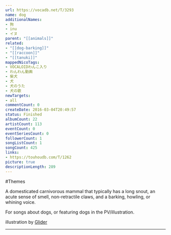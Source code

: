 ```yaml
---
url: https://vocadb.net/T/3293
name: dog
additionalNames: 
- 狗
- inu
- イヌ
parent: "[[animals]]"
related:
- "[[dog-barking]]"
- "[[raccoon]]"
- "[[tanuki]]"
mappedNicoTags:
- VOCALOIDわんこ入り
- わんわん動画
- 柴犬
- 犬
- 犬のうた
- 犬の歌
newTargets:
- all
commentCount: 0
createDate: 2016-03-04T20:49:57
status: Finished
albumCount: 22
artistCount: 113
eventCount: 0
eventSeriesCount: 0
followerCount: 1
songListCount: 1
songCount: 425
links: 
- https://touhoudb.com/T/1262
picture: true
descriptionLength: 289
---
```


#Themes

A domesticated carnivorous mammal that typically has a long snout, an acute sense of smell, non-retractile claws, and a barking, howling, or whining voice.

For songs about dogs, or featuring dogs in the PV/illustration.

illustration by [Glider](http://www.pixiv.net/member.php?id=742801)

---

